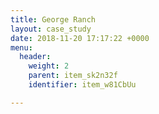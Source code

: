 ```yaml
---
title: George Ranch
layout: case_study
date: 2018-11-20 17:17:22 +0000
menu:
  header:
    weight: 2
    parent: item_sk2n32f
    identifier: item_w81CbUu

---
```

